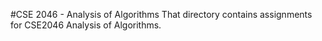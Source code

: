 #CSE 2046 - Analysis of Algorithms
That directory contains assignments for CSE2046 Analysis of Algorithms.
